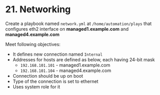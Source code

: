 # 21. Networking

Create a playbook named `network.yml` at `/home/automation/plays` that configures eth2 interface on **managed1.example.com** and **managed4.example.com**

Meet following objectives:
* It defines new connection named `Internal`
* Addresses for hosts are defined as below, each having 24-bit mask 
    * `192.168.101.101` - managed1.example.com
    * `192.168.101.104` - managed4.example.com 
* Connection should be up on boot
* Type of the connection is set to ethernet
* Uses system role for it
